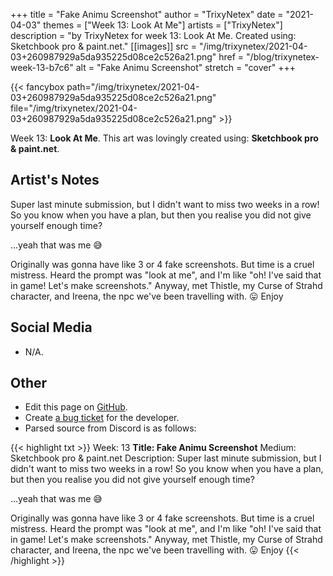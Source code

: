 +++
title =       "Fake Animu Screenshot"
author =      "TrixyNetex"
date =        "2021-04-03"
themes =      ["Week 13: Look At Me"]
artists =     ["TrixyNetex"]
description = "by TrixyNetex for week 13: Look At Me. Created using: Sketchbook pro & paint.net."
[[images]]
              src = "/img/trixynetex/2021-04-03+260987929a5da935225d08ce2c526a21.png"
              href = "/blog/trixynetex-week-13-b7c6"
              alt = "Fake Animu Screenshot"
              stretch = "cover"
+++


{{< fancybox path="/img/trixynetex/2021-04-03+260987929a5da935225d08ce2c526a21.png" file="/img/trixynetex/2021-04-03+260987929a5da935225d08ce2c526a21.png" >}}


Week 13: **Look At Me**. This art was lovingly created using: **Sketchbook pro & paint.net**.

## Artist's Notes

Super last minute submission, but I didn't want to miss two weeks in a row!
So you know when you have a plan, but then you realise you did not give yourself enough time? 

...yeah that was me 😅

Originally was gonna have like 3 or 4 fake screenshots. But time is a cruel mistress. Heard the prompt was "look at me", and I'm like "oh! I've said that in game! Let's make screenshots."
Anyway, met Thistle, my Curse of Strahd character, and Ireena, the npc we've been travelling with.  😛
Enjoy

## Social Media

- N/A.

## Other

- Edit this page on [GitHub](https://github.com/teaminkling/web-refresh/edit/main/blog/content/blog/trixynetex-week-13-b7c6.md).
- Create [a bug ticket](https://github.com/teaminkling/web-refresh/issues/new?assignees=&labels=bug&template=problem-report.md&title=) for the developer.
- Parsed source from Discord is as follows:

{{< highlight txt >}}
Week: 13
**Title:  Fake Animu Screenshot**
Medium: Sketchbook pro & paint.net 
Description: Super last minute submission, but I didn't want to miss two weeks in a row!
So you know when you have a plan, but then you realise you did not give yourself enough time? 

...yeah that was me 😅

Originally was gonna have like 3 or 4 fake screenshots. But time is a cruel mistress. Heard the prompt was "look at me", and I'm like "oh! I've said that in game! Let's make screenshots."
Anyway, met Thistle, my Curse of Strahd character, and Ireena, the npc we've been travelling with.  😛
Enjoy
{{< /highlight >}}
